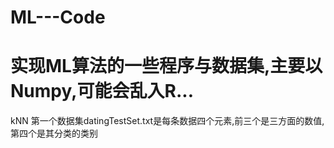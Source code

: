 ML---Code
=========

实现ML算法的一些程序与数据集,主要以Numpy,可能会乱入R...
=========
kNN
	第一个数据集datingTestSet.txt是每条数据四个元素,前三个是三方面的数值,第四个是其分类的类别